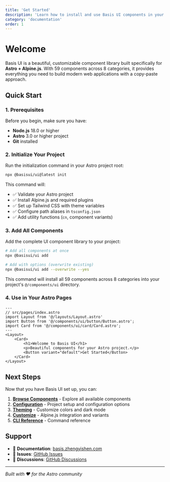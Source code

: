 ```yaml
---
title: 'Get Started'
description: 'Learn how to install and use Basis UI components in your Astro project with Alpine.js'
category: 'documentation'
order: 1
---
```


# Welcome

Basis UI is a beautiful, customizable component library built specifically for **Astro + Alpine.js**. With 59 components across 8 categories, it provides everything you need to build modern web applications with a copy-paste approach.

## Quick Start

### 1. Prerequisites

Before you begin, make sure you have:

- **Node.js** 18.0 or higher
- **Astro** 3.0 or higher project
- **Git** installed

### 2. Initialize Your Project

Run the initialization command in your Astro project root:

```bash
npx @basisui/ui@latest init
```

This command will:

- ✅ Validate your Astro project
- ✅ Install Alpine.js and required plugins
- ✅ Set up Tailwind CSS with theme variables
- ✅ Configure path aliases in `tsconfig.json`
- ✅ Add utility functions (`cn`, component variants)

### 3. Add All Components

Add the complete UI component library to your project:

```bash
# Add all components at once
npx @basisui/ui add

# Add with options (overwrite existing)
npx @basisui/ui add --overwrite --yes
```

This command will install all 59 components across 8 categories into your project's `@/components/ui` directory.

### 4. Use in Your Astro Pages

```astro
---
// src/pages/index.astro
import Layout from '@/layouts/Layout.astro'
import Button from '@/components/ui/button/Button.astro';
import Card from '@/components/ui/card/Card.astro';
---
<Layout>
    <Card>
        <h1>Welcome to Basis UI</h1>
        <p>Beautiful components for your Astro project.</p>
        <Button variant="default">Get Started</Button>
    </Card>
</Layout>
```

## Next Steps

Now that you have Basis UI set up, you can:

1. **[Browse Components](/docs/components)** - Explore all available components
2. **[Configuration](/docs/config)** - Project setup and configuration options
3. **[Theming](/docs/theming)** - Customize colors and dark mode
4. **[Customize](/docs/customize)** - Alpine.js integration and variants
5. **[CLI Reference](/docs/cli-reference)** - Command reference

## Support

- 📖 **Documentation**: [basis.zhengyishen.com](https://basis.zhengyishen.com)
- 🐛 **Issues**: [GitHub Issues](https://github.com/zhengyishen0/basis-ui/issues)
- 💬 **Discussions**: [GitHub Discussions](https://github.com/zhengyishen0/basis-ui/discussions)

---

_Built with ❤️ for the Astro community_
